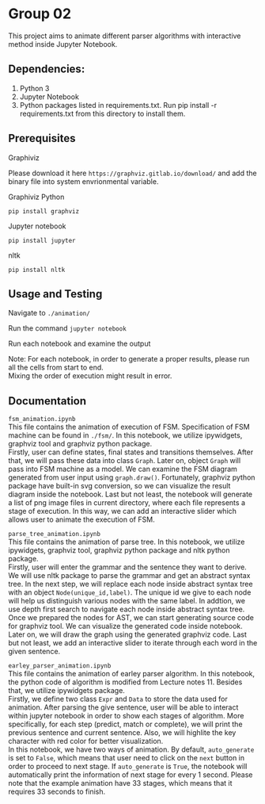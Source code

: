 # Group 02
This project aims to animate different parser algorithms with interactive method inside Jupyter Notebook.

## Dependencies:
1. Python 3
2. Jupyter Notebook
3. Python packages listed in requirements.txt. Run pip install -r requirements.txt from this directory to install them.


## Prerequisites
Graphiviz

Please download it here `https://graphviz.gitlab.io/download/` and add the binary file into system envrionmental variable.

Graphiviz Python
```
pip install graphviz
```

Jupyter notebook
```
pip install jupyter
```

nltk
```
pip install nltk
```

## Usage and Testing
Navigate to `./animation/`

Run the command `jupyter notebook`

Run each notebook and examine the output

Note: For each notebook, in order to generate a proper results, please run all the cells from start to end. \
Mixing the order of execution might result in error.

## Documentation
`fsm_animation.ipynb` \
This file contains the animation of execution of FSM. Specification of FSM machine can be found in `./fsm/`. In this notebook, we utilize ipywidgets, graphviz tool and graphviz python package. \
Firstly, user can define states, final states and transitions themselves. After that, we will pass these data into class `Graph`. Later on, object `Graph` will pass into FSM machine as a model. We can examine the FSM diagram generated from user input using `graph.draw()`. Fortunately, graphviz python package have built-in svg conversion, so we can visualize the result diagram inside the notebook. Last but not least, the notebook will generate a list of png image files in current directory, where each file represents a stage of execution. In this way, we can add an interactive slider which allows user to animate the execution of FSM.

`parse_tree_animation.ipynb` \
This file contains the animation of parse tree. In this notebook, we utilize ipywidgets, graphviz tool, graphviz python package and nltk python package. \
Firstly, user will enter the grammar and the sentence they want to derive. We will use nltk package to parse the grammar and get an abstract syntax tree. In the next step, we will replace each node inside abstract syntax tree with an object `Node(unique_id,label)`. The unique id we give to each node will help us distinguish various nodes with the same label. In addtion, we use depth first search to navigate each node inside abstract syntax tree. Once we prepared the nodes for AST, we can start generating source code for graphviz tool. We can visualize the generated code inside notebook. Later on, we will draw the graph using the generated graphviz code. Last but not least, we add an interactive slider to iterate through each word in the given sentence.


`earley_parser_animation.ipynb` \
This file contains the animation of earley parser algorithm. In this notebook, the python code of algorithm is modified from Lecture notes 11. Besides that, we utilize ipywidgets package. \
Firstly, we define two class `Expr` and `Data` to store the data used for animation. After parsing the give sentence, user will be able to interact within jupyter notebook in order to show each stages of algorithm. More specifically, for each step (predict, match or complete), we will print the previous sentence and current sentence. Also, we will highlite the key character with red color for better visualization. \
In this notebook, we have two ways of animation. By default, `auto_generate` is set to `False`, which means that user need to click on the `next` button in order to proceed to next stage. If `auto_generate` is `True`, the notebook will automatically print the information of next stage for every 1 second. Please note that the example animation have 33 stages, which means that it requires 33 seconds to finish.